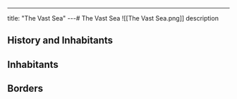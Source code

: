 ---
title: "The Vast Sea"
---# The Vast Sea
![[The Vast Sea.png]]
description

## History and Inhabitants

## Inhabitants

## Borders